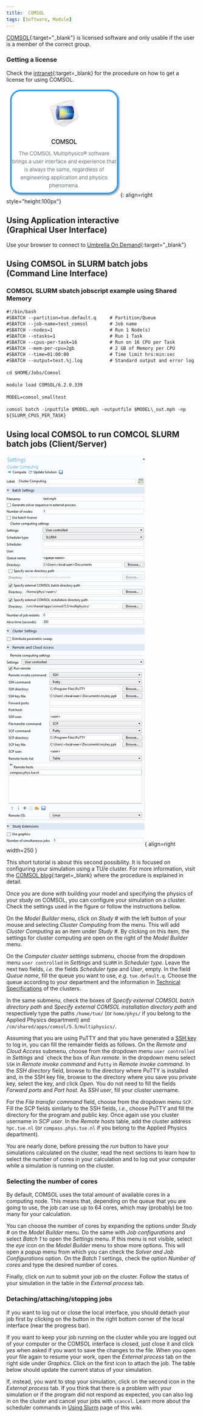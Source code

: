 ```yaml
---
title:  COMSOL
tags: [Software, Module]
---
```


[COMSOL](https://www.comsol.com/){:target="_blank"} is licensed software and only usable if the user is a member of the correct group.

### Getting a license

Check the
[intranet](https://intranet.tue.nl/en/university/services/information-management-services/software/comsol-multiphysics/){:target=_blank}
for the procedure on how to get a license for using COMSOL.

![COMSOL in Umbrella On Demdand](comsol-ood.png){: align=right style="height:100px"}

## Using Application interactive<br>(Graphical User Interface)

Use your browser to connect to [Umbrella On Demand](https://hpc.tue.nl){:target="_blank"}

## Using COMSOL in SLURM batch jobs<br>(Command Line Interface)

### COMSOL SLURM sbatch jobscript example using Shared Memory

```slurm
#!/bin/bash
#SBATCH --partition=tue.default.q     # Partition/Queue
#SBATCH --job-name=test_comsol        # Job name
#SBATCH --nodes=1                     # Run 1 Node(s)
#SBATCH --ntasks=1                    # Run 1 Task
#SBATCH --cpus-per-task=16            # Run on 16 CPU per Task
#SBATCH --mem-per-cpu=2gb             # 2 GB of Memory per CPU
#SBATCH --time=01:00:00               # Time limit hrs:min:sec
#SBATCH --output=test.%j.log          # Standard output and error log

cd $HOME/Jobs/Comsol

module load COMSOL/6.2.0.339

MODEL=comsol_smalltest

comsol batch -inputfile $MODEL.mph -outputfile $MODEL\_out.mph -np ${SLURM_CPUS_PER_TASK}
```

## Using local COMSOL to run COMCOL SLURM batch jobs (Client/Server)

![Comsol Settings](comsol_settings.png){ align=right width=250 }

This short tutorial is about this
second possibility. It is focused on configuring your simulation using a
TU/e cluster. For more information, visit the [COMSOL
blog](https://www.comsol.com/blogs/how-to-run-on-clusters-from-the-comsol-desktop-environment/){:target=_blank}
where the procedure is explained in detail.

Once you are done with building your model and specifying the physics of
your study on COMSOL, you can configure your simulation on a cluster.
Check the settings used in the figure or follow the instructions bellow.

On the *Model Builder* menu, click on *Study \#* with the left button of
your mouse and selecting *Cluster Computing* from the menu. This will
add *Cluster Computing* as an item under *Study \#*. By clicking on this
item, the settings for cluster computing are open on the right of the
*Model Builder* menu.

On the *Computer cluster settings* submenu, choose from the dropdown
menu `user controlled` in *Settings* and `SLURM` in *Scheduler type*.
Leave the next two fields, *i.e.* the fields *Scheduler type* and
*User*, empty. In the field *Queue name*, fill the queue you want to
use, *e.g.* `tue.default.q`. Choose the queue according to your
department and the information in [Technical Specifications](../../specifications.md) of the clusters.

In the same submenu, check the boxes of *Specify external COMSOL batch
directory path* and *Specify external COMSOL installation directory
path* and respectively type the paths `/home/tue/`<user> (or
`home/phys/`<user> if you belong to the Applied Physics department) and
`/cm/shared/apps/comsol/5.5/multiphysics/`.

Assuming that you are using PuTTY and that you have generated a [SSH
key](../../steps/access/ssh.md#passwordless-authentication) to log in, you can fill the
remainder fields as follows. On the *Remote and Cloud Access* submenu,
choose from the dropdown menu `user controlled` in *Settings* and
\`check the box of *Run remote*. In the dropdown menu select `SSH` in
*Remote invoke command* and `Putty` in *Remote invoke command*. In the
*SSH directory* field, browse to the directory where PuTTY is installed
and, in the SSH key file, browse to the directory where you save you
private key, select the key, and click *Open*. You do not need to fill
the fields *Forward ports* and *Port host*. As *SSH user*, fill your
cluster username.

For the *File transfer command* field, choose from the dropdown menu
`SCP`. Fill the SCP fields similarly to the SSH fields, *i.e.*, choose
PuTTY and fill the directory for the program and public key. Once again
use you cluster username in *SCP user*. In the *Remote hosts* table, add
the cluster address `hpc.tue.nl` (or `compass.phys.tue.nl` if you belong
to the Applied Physics department).

You are nearly done, before pressing the *run* button to have your
simulations calculated on the cluster, read the next sections to learn
how to select the number of cores in your calculation and to log out
your computer while a simulation is running on the cluster.

### Selecting the number of cores

By default, COMSOL uses the total amount of available cores in a
computing node. This means that, depending on the queue that you are
going to use, the job can use up to 64 cores, which may (probably) be
too many for your calculation.

You can choose the number of cores by expanding the options under *Study
\#* on the *Model Builder* menu. Do the same with *Job configurations*
and select *Batch 1* to open the *Settings* menu. If this menu is not
visible, select the *eye* icon on the *Model Builder* menu to show more
options. This will open a popup menu from which you can check the
*Solver and Job Configurations* option. On the *Batch 1* settings, check
the option *Number of cores* and type the desired number of cores.

Finally, click on *run* to submit your job on the cluster. Follow the
status of your simulation in the table in the *External process* tab.

### Detaching/attaching/stopping jobs

If you want to log out or close the local interface, you should detach
your job first by clicking on the button in the right bottom corner of
the local interface (near the progress bar).

If you want to keep your job running on the cluster while you are logged
out of your computer or the COMSOL interface is closed, just close it
and click *yes* when asked if you want to save the changes to the file.
When you open your file again to resume your work, open the *External
process* tab on the right side under *Graphics*. Click on the first icon
to attach the job. The table below should update the current status of
your simulation.

If, instead, you want to stop your simulation, click on the second icon
in the *External process* tab. If you think that there is a problem with
your simulation or if the program did not respond as expected, you can
also log in on the cluster and cancel your jobs with `scancel`. Learn
more about the scheduler commands in [Using Slurm](../../steps/jobs/index.md) page of this wiki.
